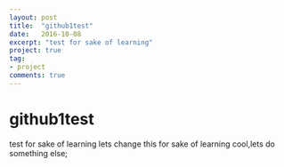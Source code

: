 ```yaml
---
layout: post
title:  "github1test"
date:   2016-10-08
excerpt: "test for sake of learning"
project: true
tag:
- project
comments: true
---
```

# github1test
test for sake of learning
lets  change this for sake of learning
cool,lets do something else;

